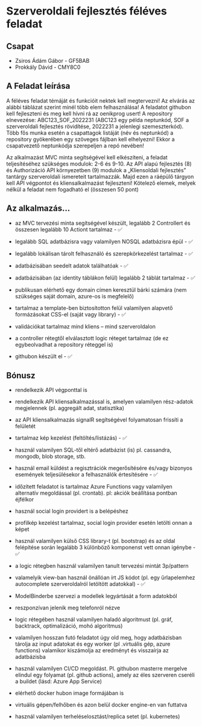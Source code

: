 # Szerveroldali fejlesztés féléves feladat

## Csapat
- Zsiros Ádám Gábor - GF5BAB
- Prokkály Dávid - CMY8C0

## A Feladat leírása
A féléves feladat témáját és funkcióit nektek kell megtervezni! Az elvárás az alábbi táblázat 
szerint minél több elem felhasználása!
A feladatot githubon kell fejleszteni és meg kell hívni rá az oenikprog usert! A repository 
elnevezése: ABC123_SOF_2022231
(ABC123 egy példa neptunkód, SOF a szerveroldali fejlesztés rövidítése, 2022231 a jelenlegi 
szemeszterkód). Több fős munka esetén a csapattagok listáját (név és neptunkód) a 
repository gyökerében egy szöveges fájlban kell elhelyezni! Ekkor a csapatvezető 
neptunkódja szerepeljen a repó nevében!

Az alkalmazást MVC minta segítségével kell elkészíteni, a feladat teljesítéséhez szükséges 
modulok: 2-6 és 9-10. Az API alapú fejlesztés (8) és Authorizáció API környezetben (9) 
modulok a „Kliensoldali fejlesztés” tantárgy szerveroldali ismereteit tartalmazzák. Majd ezen 
a ráépülő tárgyon kell API végpontot és kliensalkalmazást fejleszteni! 
Kötelező elemek, melyek nélkül a feladat nem fogadható el (összesen 50 pont)

## Az alkalmazás...

- az MVC tervezési minta segítségével készült, legalább 2 Controllert és összesen 
legalább 10 Actiont tartalmaz - ✅

- legalább SQL adatbázisra vagy valamilyen NOSQL adatbázisra épül - ✅

- legalább lokálisan tárolt felhasználó és szerepkörkezelést tartalmaz - ✅

- adatbázisában seedelt adatok találhatóak - ✅ 

- adatbázisában (az identity táblákon felül) legalább 2 táblát tartalmaz - ✅ 

- publikusan elérhető egy domain címen keresztül bárki számára (nem szükséges saját 
domain, azure-os is megfelelő)

- tartalmaz a template-ben biztosítotton felül valamilyen alapvető formázásokat CSS-el (saját vagy library) - ✅

- validációkat tartalmaz mind kliens – mind szerveroldalon

- a controller rétegtől elválasztott logic réteget tartalmaz (de ez egybeolvadhat a 
repository réteggel is)

- githubon készült el - ✅ 

## Bónusz

- rendelkezik API végponttal is
  
- rendelkezik API kliensalkalmazással is, amelyen valamilyen rész-adatok megjelennek 
(pl. aggregált adat, statisztika)

- az API kliensalkalmazás signalR segítségével folyamatosan frissíti a felületét
  
- tartalmaz kép kezelést (feltöltés/listázás) - ✅ 
  
- használ valamilyen SQL-től eltérő adatbázist (is) pl. cassandra, mongodb, blob 
storage, stb.

- használ email küldést a regisztrációk megerősítésére és/vagy bizonyos események 
teljesülésekor a felhasználók értesítésére - ✅

- időzített feladatot is tartalmaz Azure Functions vagy valamilyen alternatív 
megoldással (pl. crontab). pl: akciók beállítása pontban éjfélkor

- használ social login providert is a belépéshez
  
- profilkép kezelést tartalmaz, social login provider esetén letölti onnan a képet
  
- használ valamilyen külső CSS library-t (pl. bootstrap) és az oldal felépítése során 
legalább 3 különböző komponenst vett onnan igénybe - ✅

- a logic rétegben használ valamilyen tanult tervezési mintát 3p/pattern
  
- valamelyik view-ban használ önállóan írt JS kódot (pl. egy űrlapelemhez 
autocomplete szerveroldalról letöltött adatokkal) - ✅

- ModelBinderbe szervezi a modellek legyártását a form adatokból
  
- reszponzívan jelenik meg telefonról nézve
  
- logic rétegében használ valamilyen haladó algoritmust (pl. gráf, backtrack, 
optimalizáció, mohó algoritmus)

- valamilyen hosszan futó feladatot úgy old meg, hogy adatbázisban tárolja az input 
adatokat és egy worker (pl .virtuális gép, azure functions) valamikor kiszámolja az 
eredményt és visszaírja az adatbázisba

- használ valamilyen CI/CD megoldást. Pl. githubon masterre mergelve elindul egy 
folyamat (pl. github actions), amely az éles szerveren cseréli a buildet (lásd: Azure 
App Service)

- elérhető docker hubon image formájában is
  
- virtuális gépen/felhőben és azon belül docker engine-en van futtatva
  
- használ valamilyen terheléselosztást/replica setet (pl. kubernetes)



